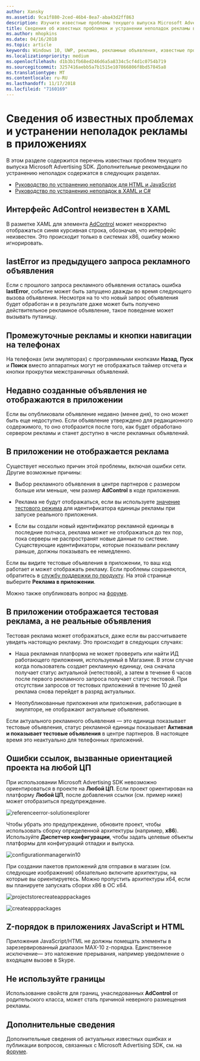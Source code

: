 ```yaml
---
author: Xansky
ms.assetid: 9ca1f880-2ced-46b4-8ea7-aba43d2ff863
description: Изучите известные проблемы текущего выпуска Microsoft Advertising SDK.
title: Сведения об известных проблемах и устранении неполадок рекламы в приложениях
ms.author: mhopkins
ms.date: 04/16/2018
ms.topic: article
keywords: Windows 10, UWP, реклама, рекламные объявления, известные проблемы, устранение неполадок
ms.localizationpriority: medium
ms.openlocfilehash: d1b3b1fb68ed246d6a5a8334c5cf4d1c0754b719
ms.sourcegitcommit: 3257416aebb5a7b1515e107866806f8bd57845a8
ms.translationtype: MT
ms.contentlocale: ru-RU
ms.lasthandoff: 11/17/2018
ms.locfileid: "7160169"
---
```

# <a name="known-issues-and-troubleshooting-for-ads-in-apps"></a>Сведения об известных проблемах и устранении неполадок рекламы в приложениях

В этом разделе содержится перечень известных проблем текущего выпуска Microsoft Advertising SDK. Дополнительные рекомендации по устранению неполадок содержатся в следующих разделах.

* [Руководство по устранению неполадок для HTML и JavaScript](html-and-javascript-troubleshooting-guide.md)
* [Руководство по устранению неполадок в XAML и C#](xaml-and-c-troubleshooting-guide.md)

## <a name="adcontrol-interface-unknown-in-xaml"></a>Интерфейс AdControl неизвестен в XAML

В разметке XAML для элемента [AdControl](https://docs.microsoft.com/uwp/api/microsoft.advertising.winrt.ui.adcontrol) может некорректно отображаться синяя курсивная строка, обозначая, что интерфейс неизвестен. Это происходит только в системах x86, ошибку можно игнорировать.

## <a name="lasterror-from-previous-ad-request"></a>lastError из предыдущего запроса рекламного объявления

Если с прошлого запроса рекламного объявления осталась ошибка **lastError**, событие может быть запущено дважды во время следующего вызова объявления. Несмотря на то что новый запрос объявления будет обработан и в результате даже может быть получено действительное рекламное объявление, такое поведение может вызывать путаницу.

## <a name="interstitial-ads-and-navigation-buttons-on-phones"></a>Промежуточные рекламы и кнопки навигации на телефонах

На телефонах (или эмуляторах) с программными кнопками **Назад**, **Пуск** и **Поиск** вместо аппаратных могут не отображаться таймер отсчета и кнопки прокрутки межстраничных объявлений.

## <a name="recently-created-ads-are-not-being-served-to-your-app"></a>Недавно созданные объявления не отображаются в приложении

Если вы опубликовали объявление недавно (менее дня), то оно может быть еще недоступно. Если объявление утверждено для редакционного содержимого, то оно отобразится после того, как будет обработано сервером рекламы и станет доступно в числе рекламных объявлений.

## <a name="no-ads-are-shown-in-your-app"></a>В приложении не отображается реклама

Существует несколько причин этой проблемы, включая ошибки сети. Другие возможные причины:

* Выбор рекламного объявления в центре партнеров с размером больше или меньше, чем размер **AdControl** в коде приложения.

* Реклама не будут отображаться, если вы используете [значение тестового режима](set-up-ad-units-in-your-app.md#test-ad-units) для идентификатора единицы рекламы при запуске реального приложения.

* Если вы создали новый идентификатор рекламной единицы в последние полчаса, реклама может не отображаться до тех пор, пока серверы не распространят новые данные по системе. Существующие идентификаторы, которые показывали рекламу раньше, должны показывать ее немедленно.

Если вы видите тестовые объявления в приложении, то ваш код работает и может отображать рекламу. Если проблемы сохраняются, обратитесь в [службу поддержки по продукту](https://developer.microsoft.com/en-us/windows/support). На этой странице выберите **Реклама в приложении**.

Можно также опубликовать вопрос на [форуме](http://go.microsoft.com/fwlink/p/?LinkId=401266).

## <a name="test-ads-are-showing-in-your-app-instead-of-live-ads"></a>В приложении отображается тестовая реклама, а не реальные объявления

Тестовая реклама может отображаться, даже если вы рассчитываете увидеть настоящую рекламу. Это происходит в следующих случаях:

* Наша рекламная платформа не может проверить или найти ИД работающего приложения, используемый в Магазине. В этом случае когда пользователь создает рекламную единицу, она сначала получает статус актуальной (нетестовой), а затем в течение 6 часов после первого рекламного запроса получает статус тестовой. При отсутствии запросов от тестовых приложений в течение 10 дней реклама снова перейдет в разряд актуальных.

* Неопубликованные приложения или приложения, работающие в эмуляторе, не отображают актуальные объявления.

Если актуального рекламного объявления — это единица показывает тестовые объявления, статус рекламной единицы показывает **Активная и показывает тестовые объявления** в центре партнеров. В настоящее время это неактуально для телефонных приложений.


<span id="reference_errors"/>

## <a name="reference-errors-caused-by-targeting-any-cpu-in-your-project"></a>Ошибки ссылок, вызванные ориентацией проекта на любой ЦП

При использовании Microsoft Advertising SDK невозможно ориентироваться в проекте на **Любой ЦП**. Если проект ориентирован на платформу **Любой ЦП**, после добавления ссылки (см. пример ниже) может отобразиться предупреждение.

![referenceerror\-solutionexplorer](images/13-19629921-023c-42ec-b8f5-bc0b63d5a191.jpg)

Чтобы убрать это предупреждение, обновите проект, чтобы использовать сборку определенной архитектуры (например, **x86**). Используйте **Диспетчер конфигурации**, чтобы задать целевые объекты платформы для конфигураций отладки и выпуска.

![configurationmanagerwin10](images/13-87074274-c10d-4dbd-9a06-453b7184f8de.png)

При создании пакетов приложений для отправки в магазин (см. следующие изображения) обязательно включите архитектуры, на которые вы ориентируетесь. Можно пропустить архитектуры x64, если вы планируете запускать сборки x86 в ОС x64.

![projectstorecreateapppackages](images/13-a99b05a4-8917-4c53-822e-2548fadf828a.png)

![createapppackages](images/13-16280cb1-a838-42b9-9256-eac7f33f5603.png)

## <a name="z-order-in-javascripthtml-apps"></a>Z-порядок в приложениях JavaScript и HTML

Приложения JavaScript/HTML не должны помещать элементы в зарезервированный диапазон MAX-10 z-порядка. Единственное исключение— это наложение прерывания, например уведомление о входящем вызове в Skype.

<span id="bkmk-ui"/>

## <a name="do-not-use-borders"></a>Не используйте границы

Использование свойств для границ, унаследованных **AdControl** от родительского класса, может стать причиной неверного размещения рекламы.

## <a name="more-information"></a>Дополнительные сведения

Дополнительные сведения об актуальных известных ошибках и публикации вопросов, связанных с Microsoft Advertising SDK, см. на [форуме](http://go.microsoft.com/fwlink/p/?LinkId=401266).

 

 
